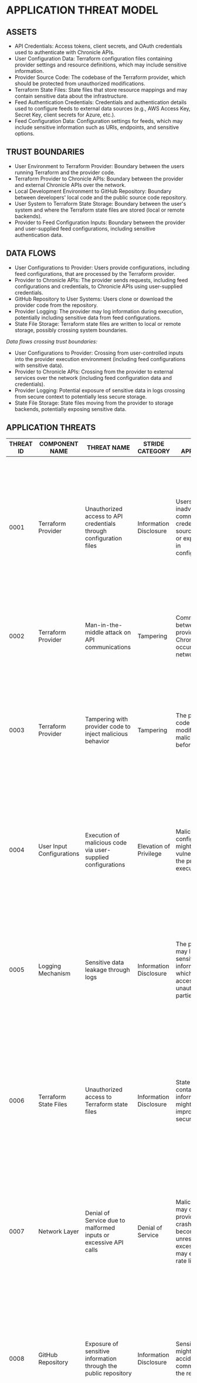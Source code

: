 # APPLICATION THREAT MODEL

## ASSETS

- API Credentials: Access tokens, client secrets, and OAuth credentials used to authenticate with Chronicle APIs.
- User Configuration Data: Terraform configuration files containing provider settings and resource definitions, which may include sensitive information.
- Provider Source Code: The codebase of the Terraform provider, which should be protected from unauthorized modifications.
- Terraform State Files: State files that store resource mappings and may contain sensitive data about the infrastructure.
- Feed Authentication Credentials: Credentials and authentication details used to configure feeds to external data sources (e.g., AWS Access Key, Secret Key, client secrets for Azure, etc.).
- Feed Configuration Data: Configuration settings for feeds, which may include sensitive information such as URIs, endpoints, and sensitive options.

## TRUST BOUNDARIES

- User Environment to Terraform Provider: Boundary between the users running Terraform and the provider code.
- Terraform Provider to Chronicle APIs: Boundary between the provider and external Chronicle APIs over the network.
- Local Development Environment to GitHub Repository: Boundary between developers' local code and the public source code repository.
- User System to Terraform State Storage: Boundary between the user's system and where the Terraform state files are stored (local or remote backends).
- Provider to Feed Configuration Inputs: Boundary between the provider and user-supplied feed configurations, including sensitive authentication data.

## DATA FLOWS

- User Configurations to Provider: Users provide configurations, including feed configurations, that are processed by the Terraform provider.
- Provider to Chronicle APIs: The provider sends requests, including feed configurations and credentials, to Chronicle APIs using user-supplied credentials.
- GitHub Repository to User Systems: Users clone or download the provider code from the repository.
- Provider Logging: The provider may log information during execution, potentially including sensitive data from feed configurations.
- State File Storage: Terraform state files are written to local or remote storage, possibly crossing system boundaries.

*Data flows crossing trust boundaries:*

- User Configurations to Provider: Crossing from user-controlled inputs into the provider execution environment (including feed configurations with sensitive data).
- Provider to Chronicle APIs: Crossing from the provider to external services over the network (including feed configuration data and credentials).
- Provider Logging: Potential exposure of sensitive data in logs crossing from secure context to potentially less secure storage.
- State File Storage: State files moving from the provider to storage backends, potentially exposing sensitive data.

## APPLICATION THREATS

| THREAT ID | COMPONENT NAME            | THREAT NAME                                                                                               | STRIDE CATEGORY      | WHY APPLICABLE                                                                                                              | HOW MITIGATED                                                                                                            | MITIGATION                                                                                                                                                                                                                           | LIKELIHOOD EXPLANATION                                                                                                                        | IMPACT EXPLANATION                                                                                                                                | RISK SEVERITY |
|-----------|---------------------------|-----------------------------------------------------------------------------------------------------------|----------------------|------------------------------------------------------------------------------------------------------------------------------|--------------------------------------------------------------------------------------------------------------------------|-------------------------------------------------------------------------------------------------------------------------------------------------------------------------------------------------------------------------------------|-------------------------------------------------------------------------------------------------------------------------------------------------|--------------------------------------------------------------------------------------------------------------------------------------------------|---------------|
| 0001      | Terraform Provider        | Unauthorized access to API credentials through configuration files                                        | Information Disclosure | Users may inadvertently commit credentials to source control or expose them in configurations.                              | The provider expects credentials via configuration or environment variables, but accidental exposure is possible.       | Encourage use of environment variables or secret management tools. Implement checks to prevent logging of sensitive information. Update documentation to warn users against committing credentials.                                   | Likely, as users may accidentally expose credentials in configurations or source control.                           | High impact, as exposure of credentials can lead to unauthorized access to Chronicle APIs and potential data breaches.                              | High          |
| 0002      | Terraform Provider        | Man-in-the-middle attack on API communications                                                            | Tampering             | Communications between the provider and Chronicle APIs occur over the network.                                              | Provider uses HTTPS for API calls, which secures communications.                                                        | Enforce TLS certificate validation. Use up-to-date TLS protocols and ciphers. Consider certificate pinning if appropriate.                                                                                                           | Medium likelihood due to network threats, but mitigated by HTTPS.                                               | High impact if communications are intercepted or altered, potentially compromising data integrity and confidentiality.                             | Medium        |
| 0003      | Terraform Provider        | Tampering with provider code to inject malicious behavior                                                 | Tampering             | The provider code could be modified maliciously before use.                                                                 | Source code is publicly available on GitHub; integrity depends on users trusting the code they download.                | Sign releases and binaries. Use verified builds. Encourage users to download provider binaries from trusted sources. Implement code signing to ensure integrity.                                                                       | Low likelihood if users download from official sources; higher if distribution channels are compromised.        | Severe impact if provider code is tampered with, leading to execution of malicious code in user environments.                                       | High          |
| 0004      | User Input Configurations | Execution of malicious code via user-supplied configurations                                              | Elevation of Privilege  | Malicious configurations might exploit vulnerabilities in the provider to execute code.                                     | No mitigation mentioned in the current architecture.                                                                   | Validate and sanitize user inputs rigorously. Implement input validation to prevent injection attacks. Regularly audit and test code for vulnerabilities related to configuration parsing.                                           | Low likelihood with standard configurations; higher if provider has parsing vulnerabilities.                      | High impact due to potential for arbitrary code execution on the system running Terraform.                                                          | High          |
| 0005      | Logging Mechanism         | Sensitive data leakage through logs                                                                       | Information Disclosure | The provider may log sensitive information, which can be accessed by unauthorized parties.                                 | Currently, there's no specification on sanitizing logs.                                                                | Review logging statements to ensure no sensitive data is logged. Implement log sanitization routines. Provide guidance to users on secure log handling practices.                                                                   | Medium likelihood if logging is verbose or improperly manages sensitive data.                                   | Medium impact as logs may include API keys or sensitive configurations, leading to data exposure.                                                   | Medium        |
| 0006      | Terraform State Files     | Unauthorized access to Terraform state files                                                              | Information Disclosure | State files contain sensitive information and might be improperly secured.                                                 | State file security depends on user configurations; no specific mitigation in the provider.                           | Advise users to use secure state backends (e.g., encrypted remote backends). Implement state encryption options if possible. Educate users on securing state files, especially when using version control systems.                   | Likely, especially if users store state files in unsecured locations or commit them to source control.          | High impact as state files can contain resource IDs, configurations, and credentials, leading to potential compromise of the infrastructure.       | High          |
| 0007      | Network Layer             | Denial of Service due to malformed inputs or excessive API calls                                          | Denial of Service      | Malicious inputs may cause the provider to crash or become unresponsive; excessive calls may exhaust API rate limits.       | No mention of input rate limiting or validation against DoS attacks.                                                   | Implement input validation to handle malformed inputs gracefully. Introduce rate limiting on API calls within the provider. Handle exceptions to prevent crashes.                                                                   | Low to medium likelihood; depends on exposure to malicious inputs and user practices.                            | Medium impact as DoS can interrupt service availability but may not compromise data.                                                                 | Medium        |
| 0008      | GitHub Repository         | Exposure of sensitive information through the public repository                                           | Information Disclosure | Sensitive data might be accidentally committed to the repository.                                                          | Repository guidelines discourage committing sensitive information.                                                    | Implement commit hooks or GitHub Actions to scan for secrets. Provide clear contribution guidelines to prevent inclusion of sensitive data. Use tools to monitor and remove accidentally committed secrets quickly.                | Low likelihood if contributors follow guidelines; possible human error.                                         | High impact if secrets are exposed publicly, leading to unauthorized access.                                                                           | High          |
| 0009      | Provider Dependencies     | Vulnerabilities in third-party libraries or modules                                                       | Tampering             | The provider relies on third-party packages that may have vulnerabilities.                                                  | Current code uses Go modules with versioning but may not specify minimal versions.                                    | Regularly update dependencies to patched versions. Use tools like Dependabot to monitor for vulnerable dependencies. Perform security reviews of third-party code.                                                                 | Medium likelihood as vulnerabilities in dependencies are common.                                               | High impact if exploited, potentially leading to code execution or data compromise.                                                                  | High          |
| 0010      | Provider Configuration    | Misconfiguration leading to security weaknesses                                                          | Information Disclosure | Incorrect provider settings may lead to unintended behavior, exposing sensitive data or creating vulnerabilities.           | Provider documentation offers configuration guidance, but misconfigurations are still possible.                       | Improve documentation with security best practices. Implement default secure configurations. Provide warnings or validation for insecure settings.                                                                                 | Likely due to user error or lack of understanding.                                                              | Medium impact as misconfigurations can lead to data leakage or reduced security posture.                                                             | Medium        |
| 0011      | Terraform Provider        | Exposure of feed authentication credentials through logs or error messages                               | Information Disclosure | The provider handles feed configurations including sensitive credentials; if these are logged or included in error messages, they may be exposed. | No specific mention of logging practices for feed credentials; sensitive data may be inadvertently logged during errors or debugging. | Implement strict controls to prevent logging of sensitive data. Review error handling to ensure that sensitive credentials are not included in logs or error messages. Provide guidance to developers and users on secure logging practices. | Medium likelihood, especially if detailed logging is enabled during troubleshooting.                            | High impact as exposure of feed credentials can lead to unauthorized access to external data sources like AWS S3, Azure Blobstore, etc.             | High          |
| 0012      | Terraform Provider        | Injection attacks via feed configurations leading to code execution or data tampering                    | Tampering             | User-supplied feed configurations may contain malicious inputs that could exploit vulnerabilities in the provider's processing logic. | Input validation for feed configurations is not explicitly mentioned; improper handling could allow injection attacks. | Implement rigorous input validation and sanitization for all feed configuration parameters. Use strict data types and schemas. Regularly test for injection vulnerabilities.                                                         | Low to medium likelihood; depends on presence of input validation gaps and user awareness.                       | High impact as successful exploitation could lead to code execution or unauthorized modifications to feed configurations.                          | High          |
| 0013      | Terraform Provider        | Deserialization vulnerabilities when processing JSON data leading to application compromise              | Elevation of Privilege  | The provider extensively uses JSON unmarshalling to process data; insecure deserialization could be exploited by attackers. | No specific mitigation for safe deserialization practices is mentioned in the code base.                             | Use secure deserialization practices, including validating the structure and content of JSON data before processing. Avoid using advanced features that could lead to code execution. Regularly audit deserialization code for vulnerabilities. | Low likelihood due to Go's standard JSON library being generally safe, but custom code may introduce risks.     | High impact if deserialization vulnerabilities are exploited, potentially leading to arbitrary code execution or denial of service.                | Medium        |
| 0014      | Provider Transport Layer  | Man-in-the-middle attacks due to insufficient SSL/TLS validation or configuration                        | Tampering             | Provider communicates with Chronicle APIs over HTTPS; if SSL/TLS is not properly enforced, communications could be intercepted. | Provider uses Google's HTTP client libraries which enforce SSL/TLS by default, but no explicit validation or certificate pinning is implemented. | Ensure that SSL/TLS configurations are secure. Consider implementing certificate pinning if appropriate. Keep dependencies up to date to benefit from security fixes in underlying libraries.                                        | Low likelihood due to default TLS enforcement, but potential risks from vulnerabilities or misconfigurations.   | High impact as interception of communications could lead to data exposure or tampering with provider operations.                                   | Medium        |
| 0015      | Terraform State Files     | Exposure of feed configurations and credentials in state files                                           | Information Disclosure | Feed configurations, including sensitive authentication data, may be stored in plain text in Terraform state files.        | State file handling is as per standard Terraform behavior; provider does not implement additional safeguards for sensitive data. | Encourage use of remote state backends with encryption. Advise users to enable state encryption and avoid committing state files to source control. Consider implementing mechanisms to redact sensitive data from state files if possible. | High likelihood if users are unaware of the risks and store state files insecurely.                               | High impact as exposure of feed credentials can lead to unauthorized access to external data sources and compromise of infrastructure.             | High          |

# DEPLOYMENT THREAT MODEL

## ASSETS

- Deployed Provider Binaries: The compiled binaries of the Terraform provider used in deployment environments.
- Runtime Environment Credentials: Credentials stored in the environment where Terraform runs (CI/CD pipelines, servers).
- Infrastructure State: The live state of resources managed by the provider in the deployment environment.
- Network Access: Access to network resources and endpoints required for the provider to function.

## TRUST BOUNDARIES

- Deployment Environment to Production Systems: Boundary between the Terraform execution environment and production infrastructure.
- CI/CD Pipelines to Deployment Environment: Boundary between continuous integration/delivery systems and the environments they deploy to.
- Public Networks to Internal Networks: Boundary between external networks and the organization's internal network where Terraform operates.

## DEPLOYMENT THREATS

| THREAT ID | COMPONENT NAME         | THREAT NAME                                                                                       | WHY APPLICABLE                                                                                                             | HOW MITIGATED                                                                                                               | MITIGATION                                                                                                                                                           | LIKELIHOOD EXPLANATION                                                                                         | IMPACT EXPLANATION                                                                                                                                | RISK SEVERITY |
|-----------|------------------------|---------------------------------------------------------------------------------------------------|----------------------------------------------------------------------------------------------------------------------------|-----------------------------------------------------------------------------------------------------------------------------|-----------------------------------------------------------------------------------------------------------------------------------------------------------------------|--------------------------------------------------------------------------------------------------------------|----------------------------------------------------------------------------------------------------------------------------------------------------|---------------|
| 0001      | Deployment Environment | Unauthorized access to deployment environment                                                     | Deployment environments may not be properly secured, leading to unauthorized access.                                        | Security depends on the organization's practices; provider does not enforce any deployment security.                        | Implement strong access controls for deployment environments. Use least privilege principles. Monitor and log access to deployment systems.                            | Medium likelihood if environments are not securely managed.                                                 | High impact if an attacker gains access, potentially compromising credentials and infrastructure.                                 | High          |
| 0002      | Runtime Environment Credentials | Exposure of credentials in deployment environment                                             | Credentials used during deployment may be exposed in logs or mismanaged.                                                    | No specific mitigation; relies on secure handling by deployment processes.                                                  | Use secure secrets management solutions to store and access credentials. Avoid embedding credentials in scripts or code. Ensure that logs do not capture sensitive information.  | Likely if best practices for credential management are not followed.                                      | High impact due to potential for unauthorized access to APIs and resources.                                                  | High          |
| 0003      | Deployed Binaries      | Use of unverified or tampered provider binaries                                                   | Deployed binaries might be replaced or tampered with if not properly validated.                                             | No mention of binary verification in the deployment process.                                                                | Sign provider binaries and verify signatures during deployment. Use checksums to validate integrity. Retrieve binaries from trusted sources.                         | Low to medium likelihood, depending on deployment practices.                                                | High impact if tampered binaries introduce vulnerabilities or malicious code.                                                 | High          |
| 0004      | Network Communications | Interception of network traffic during deployment                                                 | Network traffic during deployment could be intercepted, leading to exposure of sensitive data.                               | Secure channels depend on environment configuration; no specific mitigations in provider.                                    | Use secure network protocols (SSH, TLS). Employ VPNs or private networks for deployment communications. Ensure certificates are valid and verified.                | Medium likelihood, particularly in cloud or remote deployments without secure networks.                           | Medium impact if sensitive data is exposed during deployment.                                                                  | Medium        |
| 0005      | CI/CD Pipeline         | Compromise of CI/CD pipelines leading to unauthorized deployments                                 | CI/CD systems may be targeted to inject malicious code or configurations into deployments.                                  | Security of CI/CD pipelines is not addressed by the provider.                                                                | Secure CI/CD systems with strong authentication and authorization. Implement security checks and code reviews. Monitor pipeline activities. Use protected branches and signed commits. | Medium likelihood due to increasing attacks on CI/CD systems.                                             | High impact as compromised pipelines can affect all downstream deployments, leading to widespread issues.                        | High          |
| 0006      | Infrastructure State   | Insecure storage or transmission of infrastructure state                                          | State information may be exposed if not properly secured in deployment environments.                                         | Provider relies on Terraform's handling of state; no additional mitigations.                                                 | Use remote state backends with encryption. Secure state file storage locations. Limit access to state data. Use state locking to prevent unauthorized changes.     | Likely if state is stored in unsecured locations or transmitted over unencrypted channels.                           | High impact if state data is accessed by unauthorized parties, potentially revealing infrastructure details and sensitive configurations.           | High          |
| 0007      | Deployment Environment | Exposure of feed authentication credentials through misconfigured environment variables or files  | Deployment environments may store feed credentials in environment variables or files, which could be improperly secured or exposed. | No specific mention of secure handling of sensitive feed credentials in deployment environments.                            | Use secure secrets management solutions to handle feed credentials. Restrict access to environment variables and configuration files. Ensure that sensitive data is not logged or output in error messages. | Medium likelihood if credentials are not managed securely in deployment environments.                       | High impact as exposure of feed credentials can lead to unauthorized access to external data sources and potential data breaches. | High          |

# BUILD THREAT MODEL

## ASSETS

- Source Code: The provider's source code that needs to be protected from tampering.
- Build Environment: The systems used to compile and package the provider.
- Build Artifacts: Compiled binaries and packages ready for distribution.
- Third-party Dependencies: External libraries and modules used during build.

## TRUST BOUNDARIES

- Source Code Repository to Build System: Boundary between the code repository and the build environment.
- Build Environment to Artifact Repository: Boundary between where code is built and where artifacts are stored/published.
- Third-party Dependencies: Boundary between internal code and external libraries fetched during build.

## BUILD THREATS

| THREAT ID | COMPONENT NAME        | THREAT NAME                                                                   | WHY APPLICABLE                                                                                                             | HOW MITIGATED                                                                                                               | MITIGATION                                                                                                                                                           | LIKELIHOOD EXPLANATION                                                                                  | IMPACT EXPLANATION                                                                                                                | RISK SEVERITY |
|-----------|-----------------------|-------------------------------------------------------------------------------|----------------------------------------------------------------------------------------------------------------------------|-----------------------------------------------------------------------------------------------------------------------------|-----------------------------------------------------------------------------------------------------------------------------------------------------------------------|---------------------------------------------------------------------------------------------|-------------------------------------------------------------------------------------------------------------------------------|---------------|
| 0001      | Build Pipeline        | Supply chain attack by compromising the build process                         | An attacker could compromise the build environment to inject malicious code into the provider binaries.                    | Build process uses GitHub Actions; no specific security measures mentioned.                                               | Secure the build environment with strict access controls. Use isolated runners. Implement code signing for built artifacts. Monitor build processes for anomalies. | Medium likelihood given increasing prevalence of supply chain attacks in CI systems.       | High impact as compromised builds could distribute malicious code to all users of the provider.                               | Critical      |
| 0002      | Source Code Repository | Unauthorized modifications to source code                                    | The GitHub repository could be tampered with to alter the provider code.                                                   | Uses GitHub; access control depends on repository settings.                                                                | Implement branch protection rules. Require code reviews and approvals. Use signed commits. Monitor repository for unauthorized changes.                               | Medium likelihood if repository security is not adequately enforced.                        | High impact if source code is modified maliciously, leading to vulnerabilities or backdoors in the provider.                   | High          |
| 0003      | Third-party Dependencies | Inclusion of malicious third-party dependencies during build                    | Malicious code could be introduced through dependencies that are fetched during the build process.                           | Dependencies are managed via Go modules; no mention of dependency security scanning.                                      | Use checksum verification for dependencies. Implement dependency auditing tools like `go mod verify` or `dependabot`. Lock dependency versions to known good states. | Medium likelihood as dependency attacks are common.                                        | High impact if malicious dependencies compromise the provider or lead to wider compromise when deployed.                      | High          |
| 0004      | Build Artifacts        | Tampering with build artifacts before distribution                             | Build artifacts may be modified if storage or distribution channels are not secure.                                          | Artifacts are uploaded to GitHub releases; security depends on GitHub's infrastructure.                                   | Use cryptographic signing of artifacts. Verify integrity upon download. Limit access to artifact storage locations.                                             | Low likelihood if artifacts are stored securely; higher if attackers have access to artifact repositories. | High impact if users download and use tampered artifacts, leading to compromised deployments.                                | High          |
| 0005      | Build Configuration    | Misconfiguration of build scripts leading to inclusion of sensitive information | Build scripts or configs may inadvertently expose credentials or internal configuration details in artifacts or logs.        | Build scripts are present but no mention of secret handling or validation.                                                | Review build scripts for exposure of sensitive data. Use environment variables or secret management solutions for sensitive information.                            | Medium likelihood due to human error in script maintenance.                               | Medium impact if internal secrets are exposed, potentially leading to further compromise.                                    | Medium        |
| 0006      | Continuous Integration | Execution of untrusted code in CI environment                                   | Malicious code from pull requests could execute in the CI environment if not properly isolated.                             | GitHub Actions is used; possible use of untrusted runners or lack of isolation.                                           | Use trusted runners or GitHub-hosted runners. Configure workflows to require approval before running code from forks or untrusted sources.                         | Medium likelihood due to common CI/CD practices; risks mitigated by secure configurations. | High impact if CI environment is compromised, potentially exposing secrets and infrastructure.                               | High          |

# QUESTIONS & ASSUMPTIONS

**Questions**:

- Are there any secure logging practices in place to prevent logging of feed authentication credentials?
- Are feed configurations encrypted or redacted when stored in state files?
- Is there input validation implemented for feed configuration parameters to prevent injection attacks?
- Does the provider enforce SSL/TLS configurations or support certificate pinning for communications with Chronicle APIs?
- How are rate limiters configured in the provider? Are they sufficient to prevent denial of service?
- Are there processes for regularly auditing and updating third-party dependencies for vulnerabilities?
- What guidance is provided to users regarding the secure handling of credentials and state files?

**Assumptions**:

- Users may not always follow best practices for securing credentials and configurations.
- The provider relies on Terraform's mechanisms for state management without additional safeguards.
- The build and deployment processes do not currently include advanced security measures like code signing.
- Network communications use standard HTTPS without additional security enhancements.
- The GitHub repository is the primary source of the provider code, and repository settings determine its security posture.
- Feed configurations and credentials are handled in plaintext unless additional security measures are implemented by users.
- The provider's logging and error handling may not adequately prevent the exposure of sensitive data without explicit safeguards.

---

The goal of this threat model is to identify realistic threats based on the provided project files and to prioritize mitigation efforts accordingly. The focus is on protecting sensitive assets, ensuring the integrity and availability of the Terraform provider, and safeguarding against potential vulnerabilities in the application, deployment, and build processes.
